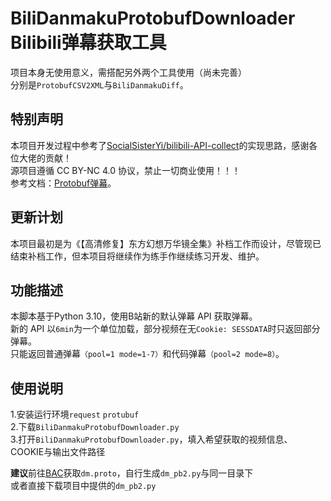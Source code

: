 # BiliDanmakuProtobufDownloader Bilibili弹幕获取工具
项目本身无使用意义，需搭配另外两个工具使用（尚未完善）  
分别是`ProtobufCSV2XML`与`BiliDanmakuDiff`。

## 特别声明
本项目开发过程中参考了[SocialSisterYi/bilibili-API-collect](https://github.com/SocialSisterYi/bilibili-API-collect)的实现思路，感谢各位大佬的贡献！  
源项目遵循 CC BY-NC 4.0 协议，禁止一切商业使用！！！  
参考文档：[Protobuf弹幕](https://socialsisteryi.github.io/bilibili-API-collect/docs/danmaku/danmaku_proto.html)。  

## 更新计划
本项目最初是为《【高清修复】东方幻想万华镜全集》补档工作而设计，尽管现已结束补档工作，但本项目将继续作为练手作继续练习开发、维护。

## 功能描述
本脚本基于Python 3.10，使用B站新的默认弹幕 API 获取弹幕。  
新的 API 以`6min`为一个单位加载，部分视频在无`Cookie: SESSDATA`时只返回部分弹幕。  
只能返回普通弹幕`（pool=1 mode=1-7）`和代码弹幕`（pool=2 mode=8）`。

## 使用说明  
1.安装运行环境`request` `protubuf`  
2.下载`BiliDanmakuProtobufDownloader.py`  
3.打开`BiliDanmakuProtobufDownloader.py`，填入希望获取的视频信息、COOKIE与输出文件路径  

**建议**前往[BAC](https://github.com/SocialSisterYi/bilibili-API-collect/blob/master/grpc_api/bilibili/community/service/dm/v1/dm.proto)获取`dm.proto`，自行生成`dm_pb2.py`与同一目录下  
或者直接下载项目中提供的`dm_pb2.py`

